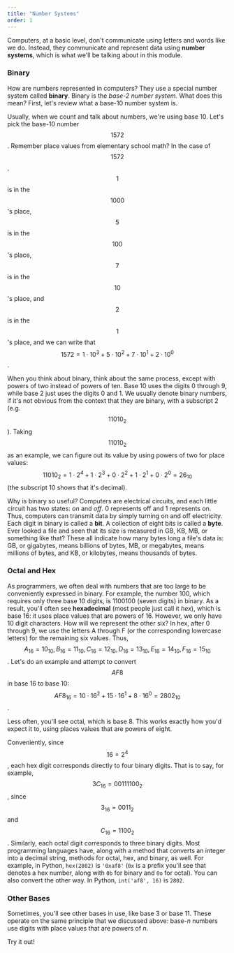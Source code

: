 ```yaml
---
title: "Number Systems"
order: 1
---
```


Computers, at a basic level, don't communicate using letters and words like we do. Instead, they communicate and represent data using **number systems**, which is what we'll be talking about in this module.

### Binary

How are numbers represented in computers? They use a special number system called **binary**. Binary is the *base-2 number system*. What does this mean? First, let's review what a base-10 number system is.

Usually, when we count and talk about numbers, we're using base 10. Let's pick the base-10 number $$1572$$. Remember place values from elementary school math? In the case of $$1572$$, $$1$$ is in the $$1000$$'s place, $$5$$ is in the $$100$$'s place, $$7$$ is in the $$10$$'s place, and $$2$$ is in the $$1$$'s place, and we can write that $$1572 = 1 \cdot 10^3 + 5 \cdot 10^2 + 7 \cdot 10^1 + 2 \cdot 10^0$$.

When you think about binary, think about the same process, except with powers of two instead of powers of ten. Base 10 uses the digits 0 through 9, while base 2 just uses the digits 0 and 1. We usually denote binary numbers, if it's not obvious from the context that they are binary, with a subscript 2 (e.g. $$11010_2$$). Taking $$11010_2$$ as an example, we can figure out its value by using powers of two for place values: $$11010_2 = 1 \cdot 2^4 + 1 \cdot 2^3 + 0 \cdot 2^2 + 1 \cdot 2^1 + 0 \cdot 2^0 = 26_{10}$$ (the subscript 10 shows that it's decimal).

Why is binary so useful? Computers are electrical circuits, and each little circuit has two states: *on* and *off*. 0 represents off and 1 represents on. Thus, computers can transmit data by simply turning on and off electricity. Each digit in binary is called a **bit**. A collection of eight bits is called a **byte**. Ever looked a file and seen that its size is measured in GB, KB, MB, or something like that? These all indicate how many bytes long a file's data is: GB, or gigabytes, means billions of bytes, MB, or megabytes, means millions of bytes, and KB, or kilobytes, means thousands of bytes.

### Octal and Hex

As programmers, we often deal with numbers that are too large to be conveniently expressed in binary. For example, the number 100, which requires only three base 10 digits, is 1100100 (seven digits) in binary. As a result, you'll often see **hexadecimal** (most people just call it *hex*), which is base 16: it uses place values that are powers of 16. However, we only have 10 digit characters. How will we represent the other six? In hex, after 0 through 9, we use the letters A through F (or the corresponding lowercase letters) for the remaining six values. Thus, $$A_{16} = 10_{10}, B_{16} = 11_{10}, C_{16} = 12_{10}, D_{16} = 13_{10}, E_{16} = 14_{10}, F_{16} = 15_{10}$$. Let's do an example and attempt to convert $$AF8$$ in base 16 to base 10: $$AF8_{16} = 10 \cdot 16^2 + 15 \cdot 16^1 + 8 \cdot 16^0 = 2802_{10}$$.

Less often, you'll see octal, which is base 8. This works exactly how you'd expect it to, using places values that are powers of eight.

Conveniently, since $$16=2^4$$, each hex digit corresponds directly to four binary digits. That is to say, for example, $$3C_{16} = 00111100_2$$, since $$3_{16} = 0011_2$$ and $$C_{16} = 1100_2$$. Similarly, each octal digit corresponds to three binary digits. Most programming languages have, along with a method that converts an integer into a decimal string, methods for octal, hex, and binary, as well. For example, in Python, `hex(2802)` is `'0xaf8'` (`0x` is a prefix you'll see that denotes a hex number, along with `0b` for binary and `0o` for octal). You can also convert the other way. In Python, `int('af8', 16)` is `2802`.

### Other Bases

Sometimes, you'll see other bases in use, like base 3 or base 11. These operate on the same principle that we discussed above: base-*n* numbers use digits with place values that are powers of *n*.

Try it out!

<!-- <div class="panel panel-default">
    <div class="panel-heading">Base Conversion</div>
    <div class="panel-body">
        <form onsubmit="return false;">
            <label for="from">Original number</label>
            <div class="input-group">
                <input type="text" class="form-control" id="from" placeholder="1FA7" oninput="update_conversion();">
                <span class="input-group-addon" id="from-base">base 16</span>
            </div>

            <label>Original base</label>
            <div class="input-group">
                <label class="radio-inline">
                    <input type="radio" name="from-base-options" value="2" onclick="update_conversion();">Binary
                </label>
                <label class="radio-inline">
                    <input type="radio" name="from-base-options" value="8" onclick="update_conversion();">Octal
                </label>
                <label class="radio-inline">
                    <input type="radio" name="from-base-options" value="10" onclick="update_conversion();">Decimal
                </label>
                <label class="radio-inline">
                    <input type="radio" name="from-base-options" value="16" onclick="update_conversion();" checked>Hexadecimal
                </label>
            </div>

            <label for="to">Converted number</label>
            <div class="input-group">
                <input type="text" class="form-control" id="to" placeholder="8103" disabled>
                <span class="input-group-addon" id="to-base">base 10</span>
            </div>

            <label>Converted base</label>
            <div class="input-group">
                <label class="radio-inline">
                    <input type="radio" name="to-base-options" value="2" onclick="update_conversion();">Binary
                </label>
                <label class="radio-inline">
                    <input type="radio" name="to-base-options" value="8" onclick="update_conversion();">Octal
                </label>
                <label class="radio-inline">
                    <input type="radio" name="to-base-options" value="10" onclick="update_conversion();" checked>Decimal
                </label>
                <label class="radio-inline">
                    <input type="radio" name="to-base-options" value="16" onclick="update_conversion();">Hexadecimal
                </label>
            </div>

            <br/>
            <button class="btn btn-success" type="submit">Swap bases <span class="glyphicon glyphicon-sort" aria-hidden="true"></span></button>

            <br/><br/>
            <div class="input-group">
                <label for="conversion">Conversion math</label>
                <p id="conversion" class="form-control-static">1FA7<sub>16</sub> = 1*16<sup>3</sup> + 15*16<sup>2</sup> + 10*16<sup>1</sup> + 7*16<sup>0</sup> = 8103<sub>10</sub></p>
            </div>
        </form>
    </div>
</div> -->

<script type="text/javascript">
    var digits = "0123456789ABCDEFGHIJKLMNOPQRSTUVWXYZabcdefghijklmnopqrstuvwxyz";

    function update_conversion() {
        var value = $$("#from").val();
        var base1 = parseInt($$('input[name="from-base-options"]:checked').val());
        var base2 = parseInt($$('input[name="to-base-options"]:checked').val());

        $$("#from-base").text("base " + base1);
        $$("#to-base").text("base "+ base2);

        var digits_okay = true;
        for (var i = 0; i < value.length; i++) {
            if (!digits.substr(0,base1).includes(value.charAt(i))) digits_okay = false;
        }

        if (!digits_okay) {
            $$("#conversion").html("In base " + base1 + ", only the following digits are permissible: " + digits.substr(0,base1)) + ".";
            return;
        }

        $$("#conversion").html(value + "<sub>" + base1 + "</sub> = ");

        var ival = 0;
        for (var i = 0; i < value.length; i++) {
            ival = ival * base1 + digits.indexOf(value.charAt(i));
        }

        var conv = "";
    }
</script>
